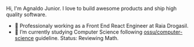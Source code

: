 Hi, I'm Agnaldo Junior. I love to build awesome products and ship high quality software.

- 🔭 Professionaly working as a Front End React Engineer at Raia Drogasil.
- 🌱 I’m currently studying Computer Science following [ossu/computer-science](https://github.com/ossu/computer-science) guideline. Status: Reviewing Math.

<!--
**ajnior/ajnior** is a ✨ _special_ ✨ repository because its `README.md` (this file) appears on your GitHub profile.

Here are some ideas to get you started:

- 🔭 I’m currently working on ...
- 🌱 I’m currently learning ...
- 👯 I’m looking to collaborate on ...
- 🤔 I’m looking for help with ...
- 💬 Ask me about ...
- 📫 How to reach me: ...
- 😄 Pronouns: ...
- ⚡ Fun fact: ...
-->
